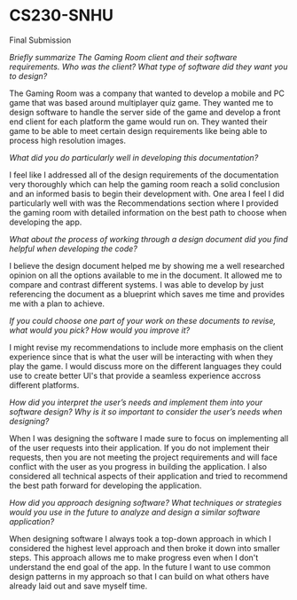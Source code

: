 # CS230-SNHU
Final Submission

*Briefly summarize The Gaming Room client and their software requirements. Who was the client? What type of software did they want you to design?*

The Gaming Room was a company that wanted to develop a mobile and PC game that was based around multiplayer quiz game. They wanted me to design software to handle the server side of the game and develop a front end client for each platform the game would run on. They wanted their game to be able to meet certain design requirements like being able to process high resolution images.

*What did you do particularly well in developing this documentation?*

I feel like I addressed all of the design requirements of the documentation very thoroughly which can help the gaming room reach a solid conclusion and an informed basis to begin their development with. One area I feel I did particularly well with was the Recommendations section where I provided the gaming room with detailed information on the best path to choose when developing the app.

*What about the process of working through a design document did you find helpful when developing the code?*

I believe the design document helped me by showing me a well researched opinion on all the options available to me in the document. It allowed me to compare and contrast different systems. I was able to develop by just referencing the document as a blueprint which saves me time and provides me with a plan to achieve. 

*If you could choose one part of your work on these documents to revise, what would you pick? How would you improve it?*

I might revise my recommendations to include more emphasis on the client experience since that is what the user will be interacting with when they play the game. I would discuss more on the different languages they could use to create better UI's that provide a seamless experience accross different platforms. 

*How did you interpret the user’s needs and implement them into your software design? Why is it so important to consider the user’s needs when designing?*

When I was designing the software I made sure to focus on implementing all of the user requests into their application. If you do not implement their requests, then you are not meeting the project requirements and will face conflict with the user as you progress in building the application. I also considered all technical aspects of their application and tried to recommend the best path forward for developing the application. 

*How did you approach designing software? What techniques or strategies would you use in the future to analyze and design a similar software application?*

When designing software I always took a top-down approach in which I considered the highest level approach and then broke it down into smaller steps. This approach allows me to make progress even when I don't understand the end goal of the app. In the future I want to use common design patterns in my approach so that I can build on what others have already laid out and save myself time. 
